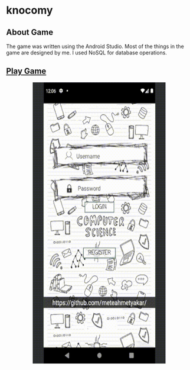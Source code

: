 # knocomy

## About Game
The game was written using the Android Studio. Most of the things in the game are designed by me. I used NoSQL for database operations.


## [Play Game](https://meteahmetyakar.github.io/#knocomy)

<p align="center">
  <img src="https://github.com/meteahmetyakar/knocomy/blob/main/images/gameplay.gif" width="360" height="760" /> 
</p>


